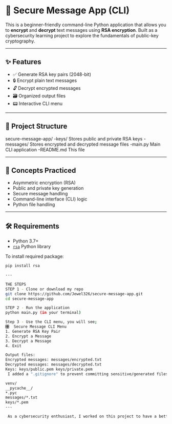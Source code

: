 # 🔐 Secure Message App (CLI)

This is a beginner-friendly command-line Python application that allows you to **encrypt** and **decrypt** text messages using **RSA encryption**. Built as a cybersecurity learning project to explore the fundamentals of public-key cryptography.

---

## ✨ Features

- ✅ Generate RSA key pairs (2048-bit)
- 🔒 Encrypt plain text messages
- 🔓 Decrypt encrypted messages
- 🗃 Organized output files
- 📟 Interactive CLI menu

---

## 📂 Project Structure
secure-message-app/
-keys/ Stores public and private RSA keys
-messages/ Stores encrypted and decrypted message files
-main.py Main CLI application
-README.md This file


---

## 🧠 Concepts Practiced

- Asymmetric encryption (RSA)
- Public and private key generation
- Secure message handling
- Command-line interface (CLI) logic
- Python file handling

---

## 🛠 Requirements

- Python 3.7+
- [`rsa`](https://pypi.org/project/rsa/) Python library

To install required package:

```bash
pip install rsa 

---

THE STEPS
STEP 1 - Clone or download my repo
git clone https://github.com/Jewel326/secure-message-app.git
cd secure-message-app

STEP 2 - Run the application
python main.py (in your terminal)

Step 3 - Use the CLI menu, you will see;
🎛️  Secure Message CLI Menu
1. Generate RSA Key Pair
2. Encrypt a Message
3. Decrypt a Message
4. Exit

Output files:
Encrypted messages: messages/encrypted.txt
Decrypted messages: messages/decrypted.txt
Keys: keys/public.pem keys/private.pem
 I added a ".gitignore" to prevent committing sensitive/generated files

venv/
__pycache__/
*.pyc
messages/*.txt
keys/*.pem
---

 As a cybersecurity enthusiast, I worked on this project to have a better understanding of cryptography fundamentals and how encryption works beyond theory (hands-on exercise with Python, keys and terminal logic). It's simple but powerful.





